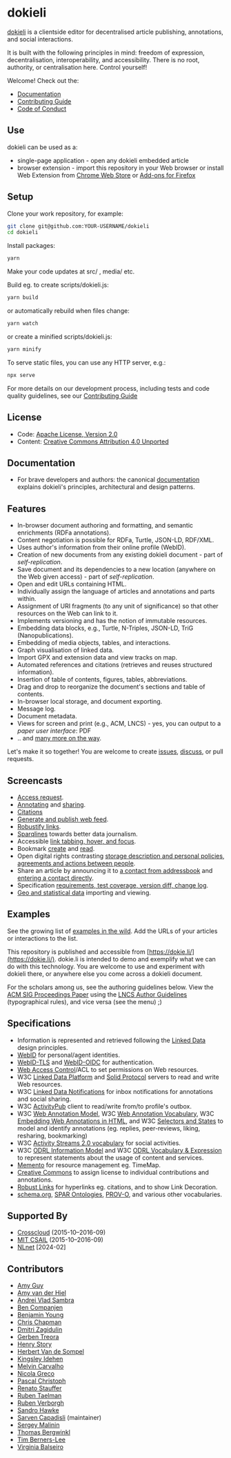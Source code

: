 # dokieli

[dokieli](https://dokie.li/) is a clientside editor for decentralised article publishing, annotations, and social interactions.

It is built with the following principles in mind: freedom of expression, decentralisation, interoperability, and accessibility. There is no root, authority, or centralisation here. Control yourself!

Welcome! Check out the:

* [Documentation](https://dokie.li/docs)
* [Contributing Guide](CONTRIBUTING.md)
* [Code of Conduct](CODE-OF-CONDUCT.md)

## Use

dokieli can be used as a:

* single-page application - open any dokieli embedded article
* browser extension - import this repository in your Web browser or install
Web Extension from [Chrome Web Store](https://chrome.google.com/webstore/detail/ddmhaonbhodhgkaljpjlglodncddalid) or [Add-ons for Firefox](https://dokie.li/docs#web-extension)

## Setup

Clone your work repository, for example:

```sh
git clone git@github.com:YOUR-USERNAME/dokieli
cd dokieli
```

Install packages:

```sh
yarn
```

Make your code updates at src/ , media/ etc.

Build eg. to create scripts/dokieli.js:

```sh
yarn build
```

or automatically rebuild when files change:

```sh
yarn watch
```

or create a minified scripts/dokieli.js:

```sh
yarn minify
```

To serve static files, you can use any HTTP server, e.g.:

```sh
npx serve
```

For more details on our development process, including tests and code quality guidelines, see our [Contributing Guide](CONTRIBUTING.md)

## License

* Code: [Apache License, Version 2.0](http://www.apache.org/licenses/LICENSE-2.0)
* Content: [Creative Commons Attribution 4.0 Unported](https://creativecommons.org/licenses/by/4.0/)

## Documentation

* For brave developers and authors: the canonical [documentation](https://dokie.li/docs)
explains dokieli's principles, architectural and design patterns.

## Features

* In-browser document authoring and formatting, and semantic enrichments (RDFa annotations).
* Content negotiation is possible for RDFa, Turtle, JSON-LD, RDF/XML.
* Uses author's information from their online profile (WebID).
* Creation of new documents from any existing dokieli document - part of *self-replication*.
* Save document and its dependencies to a new location (anywhere on the Web given access) - part of *self-replication*.
* Open and edit URLs containing HTML.
* Individually assign the language of articles and annotations and parts within.
* Assignment of URI fragments (to any unit of significance) so that other resources on the Web can link to it.
* Implements versioning and has the notion of immutable resources.
* Embedding data blocks, e.g., Turtle, N-Triples, JSON-LD, TriG (Nanopublications).
* Embedding of media objects, tables, and interactions.
* Graph visualisation of linked data.
* Import GPX and extension data and view tracks on map.
* Automated references and citations (retrieves and reuses structured information).
* Insertion of table of contents, figures, tables, abbreviations.
* Drag and drop to reorganize the document's sections and table of contents.
* In-browser local storage, and document exporting.
* Message log.
* Document metadata.
* Views for screen and print (e.g., ACM, LNCS) - yes, you can output to a *paper user interface*: PDF
* .. and [many more on the way](https://github.com/linkeddata/dokieli/issues/).

Let's make it so together! You are welcome to create [issues](https://github.com/linkeddata/dokieli/issues/), [discuss](https://gitter.im/linkeddata/dokieli), or pull requests.

## Screencasts

* [Access request](https://dokie.li/media/video/dokieli-access-request.webm).
* [Annotating](https://dokie.li/media/video/dokieli-annotation.webm) and [sharing](https://dokie.li/media/video/dokieli.webm).
* [Citations](https://dokie.li/media/video/dokieli-citation.webm)
* [Generate and publish web feed](https://dokie.li/media/video/dokieli-generate-feed.webm).
* [Robustify links](https://dokie.li/media/video/dokieli-robustify-links.webm).
* [Sparqlines](https://dokie.li/media/video/dokieli-sparqlines.webm) towards better data journalism.
* Accessible [link tabbing, hover, and focus](https://dokie.li/media/video/dokieli-link-tabbing-hover-focus-click.webm).
* Bookmark [create](https://dokie.li/media/video/dokieli-annotation-bookmark-create.webm) and [read](https://dokie.li/media/video/dokieli-annotation-bookmark-read.webm).
* Open digital rights contrasting [storage description and personal policies](https://dokie.li/media/video/dokieli-odrl-storage-description.webm), [agreements and actions between people](https://dokie.li/media/video/dokieli-odrl.webm).
* Share an article by announcing it to [a contact from addressbook](https://dokie.li/media/video/dokieli-share.webm) and [entering a contact directly](https://dokie.li/media/video/dokieli-orcid-ldn-inbox.webm).
* Specification [requirements, test coverage, version diff, change log](https://dokie.li/media/video/dokieli-spec-conformance.webm).
* [Geo and statistical data](https://dokie.li/media/video/dokieli-geo-stats.webm) importing and viewing.

## Examples

See the growing list of [examples in the
wild](https://github.com/linkeddata/dokieli/wiki#examples-in-the-wild). Add
the URLs of your articles or interactions to the list.

This repository is published and accessible from
[https://dokie.li/](https://dokie.li/). dokie.li is intended to demo and
exemplify what we can do with this technology. You are welcome to use and
experiment with dokieli there, or anywhere else you come across a dokieli
document.

For the scholars among us, see the authoring guidelines below. View the [ACM SIG Proceedings Paper](https://dokie.li/acm-sigproc-sp) using the [LNCS Author Guidelines](https://dokie.li/lncs-splnproc) (typographical rules), and vice versa (see the menu) ;)

## Specifications

* Information is represented and retrieved following the [Linked Data](https://www.w3.org/DesignIssues/LinkedData) design principles.
* [WebID](https://www.w3.org/2005/Incubator/webid/spec/identity/) for personal/agent identities.
* [WebID-TLS](https://www.w3.org/2005/Incubator/webid/spec/tls/) and [WebID-OIDC](https://github.com/solid/webid-oidc-spec) for authentication.
* [Web Access Control](https://solidproject.org/TR/wac)/ACL to set permissions on Web resources.
* W3C [Linked Data Platform](http://www.w3.org/TR/ldp/) and [Solid Protocol](https://solidproject.org/ED/protocol) servers to read and write Web resources.
* W3C [Linked Data Notifications](https://www.w3.org/TR/ldn/) for inbox notifications for annotations and social sharing.
* W3C [ActivityPub](https://www.w3.org/TR/activitypub/) client to read/write from/to profile's outbox.
* W3C [Web Annotation Model](https://www.w3.org/TR/annotation-model/), W3C [Web Annotation Vocabulary](https://www.w3.org/TR/annotation-vocab/), W3C [Embedding Web Annotations in HTML](https://www.w3.org/TR/annotation-html), and W3C [Selectors and States](https://www.w3.org/TR/selectors-states/) to model and identify annotations (eg. replies, peer-reviews, liking, resharing, bookmarking)
* W3C [Activity Streams 2.0 vocabulary](https://www.w3.org/TR/activitystreams-vocabulary) for social activities.
* W3C [ODRL Information Model](https://www.w3.org/TR/odrl-model/) and W3C [ODRL Vocabulary & Expression](https://www.w3.org/TR/odrl-vocab/) to represent statements about the usage of content and services.
* [Memento](https://tools.ietf.org/html/rfc7089) for resource management eg. TimeMap.
* [Creative Commons](https://creativecommons.org/) to assign license to individual contributions and annotations.
* [Robust Links](http://robustlinks.mementoweb.org/) for hyperlinks eg. citations, and to show Link Decoration.
* [schema.org](http://schema.org/), [SPAR Ontologies](http://www.sparontologies.net/), [PROV-O](https://www.w3.org/TR/prov-o/), and various other vocabularies.

## Supported By

* [Crosscloud](https://web.archive.org/web/20161002075010/http://crosscloud.org/) (2015-10–2016-09)
* [MIT CSAIL](https://www.csail.mit.edu/) (2015-10–2016-09)
* [NLnet](https://nlnet.nl/) [2024-02]

## Contributors

* [Amy Guy](https://github.com/rhiaro)
* [Amy van der Hiel](https://github.com/amyvdh)
* [Andrei Vlad Sambra](https://github.com/deiu)
* [Ben Companjen](https://github.com/bencomp)
* [Benjamin Young](https://github.com/bigbluehat)
* [Chris Chapman](https://github.com/cdchapman)
* [Dmitri Zagidulin](https://github.com/dmitrizagidulin)
* [Gerben Treora](https://github.com/treora)
* [Henry Story](https://github.com/bblfish)
* [Herbert Van de Sompel](https://github.com/hvdsomp)
* [Kingsley Idehen](https://github.com/kidehen)
* [Melvin Carvalho](https://github.com/melvincarvalho)
* [Nicola Greco](https://github.com/nicola)
* [Pascal Christoph](https://github.com/dr0i)
* [Renato Stauffer](https://github.com/reni99)
* [Ruben Taelman](https://github.com/rubensworks)
* [Ruben Verborgh](https://github.com/RubenVerborgh)
* [Sandro Hawke](https://github.com/sandhawke)
* [Sarven Capadisli](https://github.com/csarven) (maintainer)
* [Sergey Malinin](https://github.com/smalinin)
* [Thomas Bergwinkl](https://github.com/bergos)
* [Tim Berners-Lee](https://github.com/timbl)
* [Virginia Balseiro](https://github.com/VirginiaBalseiro)
